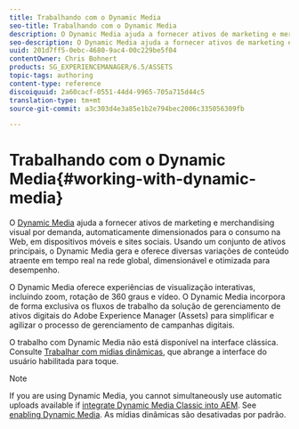 ```yaml
---
title: Trabalhando com o Dynamic Media
seo-title: Trabalhando com o Dynamic Media
description: O Dynamic Media ajuda a fornecer ativos de marketing e merchandising visual por demanda, automaticamente dimensionados para o consumo na Web, em dispositivos móveis e sites sociais. Usando um conjunto de ativos principais, o Dynamic Media gera e oferece diversas variações de conteúdo atraente em tempo real na rede global, dimensionável e otimizada para desempenho
seo-description: O Dynamic Media ajuda a fornecer ativos de marketing e merchandising visual por demanda, automaticamente dimensionados para o consumo na Web, em dispositivos móveis e sites sociais. Usando um conjunto de ativos principais, o Dynamic Media gera e oferece diversas variações de conteúdo atraente em tempo real na rede global, dimensionável e otimizada para desempenho
uuid: 201d7ff5-0ebc-4680-9ac4-00c229be5f04
contentOwner: Chris Bohnert
products: SG_EXPERIENCEMANAGER/6.5/ASSETS
topic-tags: authoring
content-type: reference
discoiquuid: 2a60cacf-0551-44d4-9965-705a715d44c5
translation-type: tm+mt
source-git-commit: a3c303d4e3a85e1b2e794bec2006c335056309fb

---
```



# Trabalhando com o Dynamic Media{#working-with-dynamic-media}

O [Dynamic Media](https://www.adobe.com/solutions/web-experience-management/dynamic-media.html) ajuda a fornecer ativos de marketing e merchandising visual por demanda, automaticamente dimensionados para o consumo na Web, em dispositivos móveis e sites sociais. Usando um conjunto de ativos principais, o Dynamic Media gera e oferece diversas variações de conteúdo atraente em tempo real na rede global, dimensionável e otimizada para desempenho.

O Dynamic Media oferece experiências de visualização interativas, incluindo zoom, rotação de 360 graus e vídeo. O Dynamic Media incorpora de forma exclusiva os fluxos de trabalho da solução de gerenciamento de ativos digitais do Adobe Experience Manager (Assets) para simplificar e agilizar o processo de gerenciamento de campanhas digitais.

O trabalho com Dynamic Media não está disponível na interface clássica. Consulte [Trabalhar com mídias dinâmicas](/help/assets/dynamic-media.md), que abrange a interface do usuário habilitada para toque.

>[!NOTE]
>
>If you are using Dynamic Media, you cannot simultaneously use automatic uploads available if [integrate Dynamic Media Classic into AEM](/help/sites-administering/scene7.md). See [enabling Dynamic Media](/help/assets/config-dynamic.md#enabling-dynamic-media). As mídias dinâmicas são desativadas por padrão.

